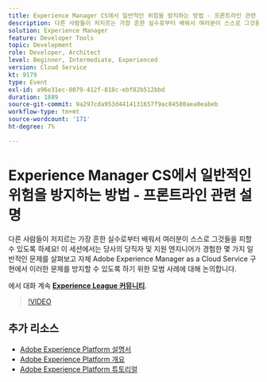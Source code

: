 ```yaml
---
title: Experience Manager CS에서 일반적인 위험을 방지하는 방법 - 프론트라인 관련 설명
description: 다른 사람들이 저지르는 가장 흔한 실수로부터 배워서 여러분이 스스로 그것들을 피할 수 있도록 하세요! 이 세션에서는 당사의 당직자 및 지원 엔지니어가 경험한 몇 가지 일반적인 문제를 살펴보고 자체 Adobe Experience Manager as a Cloud Service 구현에서 이러한 문제를 방지할 수 있도록 하기 위한 모범 사례에 대해 논의합니다.
solution: Experience Manager
feature: Developer Tools
topic: Development
role: Developer, Architect
level: Beginner, Intermediate, Experienced
version: Cloud Service
kt: 9179
type: Event
exl-id: a96e31ec-8079-412f-818c-ebf82b512bbd
duration: 1889
source-git-commit: 9a297cda953d4414131657f9ac84580aea0eabeb
workflow-type: tm+mt
source-wordcount: '171'
ht-degree: 7%

---
```


# Experience Manager CS에서 일반적인 위험을 방지하는 방법 - 프론트라인 관련 설명

다른 사람들이 저지르는 가장 흔한 실수로부터 배워서 여러분이 스스로 그것들을 피할 수 있도록 하세요! 이 세션에서는 당사의 당직자 및 지원 엔지니어가 경험한 몇 가지 일반적인 문제를 살펴보고 자체 Adobe Experience Manager as a Cloud Service 구현에서 이러한 문제를 방지할 수 있도록 하기 위한 모범 사례에 대해 논의합니다.

에서 대화 계속 **[Experience League 커뮤니티](https://adobe.ly/3kLQK3j)**.

>[!VIDEO](https://video.tv.adobe.com/v/337852/?quality=12&learn=on&hidetitle=true)

## 추가 리소스

- [Adobe Experience Platform 설명서](https://experienceleague.adobe.com/docs/experience-platform.html)
- [Adobe Experience Platform 개요](https://experienceleague.adobe.com/docs/experience-platform/landing/home.html?lang=ko)
- [Adobe Experience Platform 튜토리얼](https://experienceleague.adobe.com/docs/platform-learn/tutorials/overview.html?lang=en)
